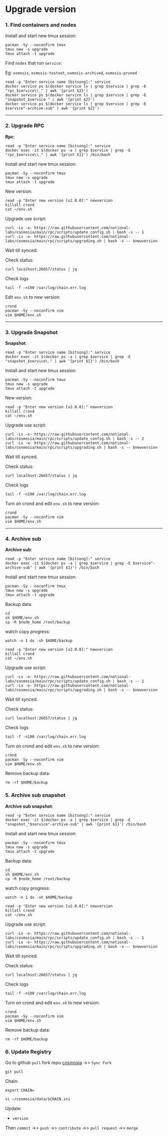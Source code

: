 # Upgrade version

### 1. Find containers and nodes
Install and start new tmux session:
```
pacman -Sy --noconfirm tmux
tmux new -s upgrade
tmux attach -t upgrade
```

Find `nodes` that run `service`:

Eg: `osmosis`, `osmosis-testnet`, `osmosis-archived`, `osmosis-pruned`
```
read -p "Enter service name [bitsong]:" service
docker service ps $(docker service ls | grep $service | grep -E "rpc_$service\\_" | awk '{print $2}')
docker service ps $(docker service ls | grep $service | grep -E "snapshot_$service " | awk '{print $2}')
docker service ps $(docker service ls | grep $service | grep -E $service"-archive-sub" | awk '{print $2}')
```
___
### 2. Upgrade RPC
**Rpc**:
```
read -p "Enter service name [bitsong]:" service
docker exec -it $(docker ps -a | grep $service | grep -E "rpc_$service\\_" | awk '{print $1}') /bin/bash
```

Install and start new tmux session:
```
pacman -Sy --noconfirm tmux
tmux new -s upgrade
tmux attach -t upgrade
```

New version:
```
read -p "Enter new version [v2.0.0]:" newversion
killall crond
cat ~/env.sh
```

Upgrade use script:
```
curl -Ls -o- https://raw.githubusercontent.com/notional-labs/cosmosia/main/rpc/scripts/update_config.sh | bash -s -- 1
curl -Ls -o- https://raw.githubusercontent.com/notional-labs/cosmosia/main/rpc/scripts/upgrading.sh | bash -s -- $newversion
```
Wait till synced.

Check status:
```
curl localhost:26657/status | jq
```

Check logs
```
tail -f -n100 /var/log/chain.err.log
```

Edit `env.sh` to new version:
```
crond
pacman -Sy --noconfirm vim
vim $HOME/env.sh
```

___
### 3. Upgrade Snapshot
**Snapshot**:
```
read -p "Enter service name [bitsong]:" service
docker exec -it $(docker ps -a | grep $service | grep -E "snapshot_$service\." | awk '{print $1}') /bin/bash
```

Install and start new tmux session:
```
pacman -Sy --noconfirm tmux
tmux new -s upgrade
tmux attach -t upgrade
```

New version:
```
read -p "Enter new version [v2.0.0]:" newversion
killall crond
cat ~/env.sh
```

Upgrade use script:
```
curl -Ls -o- https://raw.githubusercontent.com/notional-labs/cosmosia/main/rpc/scripts/update_config.sh | bash -s -- 2
curl -Ls -o- https://raw.githubusercontent.com/notional-labs/cosmosia/main/rpc/scripts/upgrading.sh | bash -s -- $newversion
```
Wait till synced.

Check status:
```
curl localhost:26657/status | jq
```

Check logs
```
tail -f -n100 /var/log/chain.err.log
```

Turn on crond and edit `env.sh` to new version:
```
crond
pacman -Sy --noconfirm vim
vim $HOME/env.sh
```
___
### 4. Archive sub
**Archive sub**:
```
read -p "Enter service name [bitsong]:" service
docker exec -it $(docker ps -a | grep $service | grep -E $service"-archive-sub" | awk '{print $1}') /bin/bash
```

Install and start new tmux session:
```
pacman -Sy --noconfirm tmux
tmux new -s upgrade
tmux attach -t upgrade
```

Backup data:
```
cd
sh $HOME/env.sh
cp -R $node_home /root/backup
```

watch copy progress:
```
watch -n 1 du -sh $HOME/backup
```

```
read -p "Enter new version [v2.0.0]:" newversion
killall crond
cat ~/env.sh
```

Upgrade use script:
```
curl -Ls -o- https://raw.githubusercontent.com/notional-labs/cosmosia/main/rpc/scripts/update_config.sh | bash -s -- 1
curl -Ls -o- https://raw.githubusercontent.com/notional-labs/cosmosia/main/rpc/scripts/upgrading.sh | bash -s -- $newversion
```
Wait till synced.

Check status:
```
curl localhost:26657/status | jq
```

Check logs
```
tail -f -n100 /var/log/chain.err.log
```

Turn on crond and edit `env.sh` to new version:
```
crond
pacman -Sy --noconfirm vim
vim $HOME/env.sh
```

Remove backup data:
```
rm -rf $HOME/backup
```

### 5. Archive sub snapshot
**Archive sub snapshot**:
```
read -p "Enter service name [bitsong]:" service
docker exec -it $(docker ps -a | grep $service | grep -E "snapshot_"$service"-archive-sub" | awk '{print $1}') /bin/bash
```

Install and start new tmux session:
```
pacman -Sy --noconfirm tmux
tmux new -s upgrade
tmux attach -t upgrade
```

Backup data:
```
cd
sh $HOME/env.sh
cp -R $node_home /root/backup
```

watch copy progress:
```
watch -n 1 du -sh $HOME/backup
```

```
read -p "Enter new version [v2.0.0]:" newversion
killall crond
cat ~/env.sh
```

Upgrade use script:
```
curl -Ls -o- https://raw.githubusercontent.com/notional-labs/cosmosia/main/rpc/scripts/update_config.sh | bash -s -- 1
curl -Ls -o- https://raw.githubusercontent.com/notional-labs/cosmosia/main/rpc/scripts/upgrading.sh | bash -s -- $newversion
```
Wait till synced.

Check status:
```
curl localhost:26657/status | jq
```

Check logs
```
tail -f -n100 /var/log/chain.err.log
```

Turn on crond and edit `env.sh` to new version:
```
crond
pacman -Sy --noconfirm vim
vim $HOME/env.sh
```

Remove backup data:
```
rm -rf $HOME/backup
```

### 6. Update Registry

Go to github `pull` fork repo [cosmosia](https://github.com/notional-labs/cosmosia) ->> `Sync Fork`

```
git pull
```
Chain:
```
export CHAIN=
```
```
vi ~/cosmosia/data/$CHAIN.ini
```

Update:
* `version`

Then `commit` ->> `push` ->> `contribute` ->> `pull request` ->> `merge`
